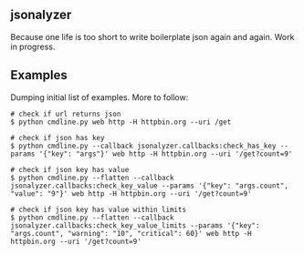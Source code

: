 ## jsonalyzer

Because one life is too short to write boilerplate json again and again. Work in progress.

## Examples

Dumping initial list of examples. More to follow:

```
# check if url returns json
$ python cmdline.py web http -H httpbin.org --uri /get

# check if json has key
$ python cmdline.py --callback jsonalyzer.callbacks:check_has_key --params '{"key": "args"}' web http -H httpbin.org --uri '/get?count=9'

# check if json key has value
$ python cmdline.py --flatten --callback jsonalyzer.callbacks:check_key_value --params '{"key": "args.count", "value": "9"}' web http -H httpbin.org --uri '/get?count=9'

# check if json key has value within limits
$ python cmdline.py --flatten --callback jsonalyzer.callbacks:check_key_value_limits --params '{"key": "args.count", "warning": "10", "critical": 60}' web http -H httpbin.org --uri '/get?count=9'
```

